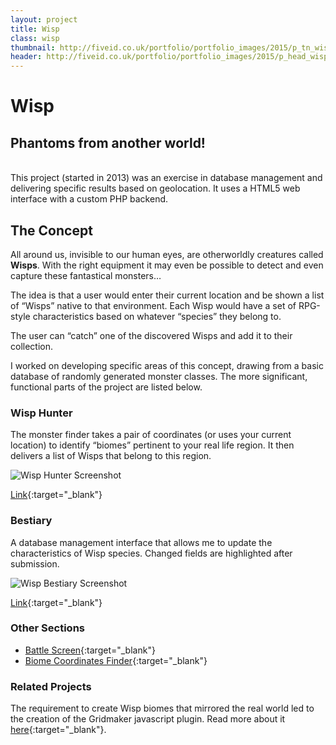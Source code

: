 ```yaml
---
layout: project
title: Wisp
class: wisp
thumbnail: http://fiveid.co.uk/portfolio/portfolio_images/2015/p_tn_wisp.png
header: http://fiveid.co.uk/portfolio/portfolio_images/2015/p_head_wisp.png
---
```


# Wisp

## Phantoms from another world!

<br/>
This project (started in 2013) was an exercise in database management and delivering specific results based on geolocation. It uses a HTML5 web interface with a custom PHP backend.

## The Concept
All around us, invisible to our human eyes, are otherworldly creatures called **Wisps**. With the right equipment it may even be possible to detect and even capture these fantastical monsters…

The idea is that a user would enter their current location and be shown a list of “Wisps” native to that environment. Each Wisp would have a set of RPG-style characteristics based on whatever “species” they belong to.  

The user can “catch” one of the discovered Wisps and add it to their collection.

I worked on developing specific areas of this concept, drawing from a basic database of randomly generated monster classes. The more significant, functional parts of the project are listed below.

### Wisp Hunter

The monster finder takes a pair of coordinates (or uses your current location) to identify “biomes” pertinent to your real life region.  It then delivers a list of Wisps that belong to this region.

![Wisp Hunter Screenshot](http://fiveid.co.uk/portfolio/portfolio_images/2016/wisp_screenshot_01.jpg)

[Link](http://fiveid.co.uk/projects/monsters/){:target="_blank"}

### Bestiary

A database management interface that allows me to update the characteristics of Wisp species. Changed fields are highlighted after submission.

![Wisp Bestiary Screenshot](http://fiveid.co.uk/portfolio/portfolio_images/2016/wisp_screenshot_02.jpg)

[Link](http://fiveid.co.uk/projects/monsters/bestiary){:target="_blank"}

### Other Sections
* [Battle Screen](http://fiveid.co.uk/projects/monsters/battle){:target="_blank"}
* [Biome Coordinates Finder](http://fiveid.co.uk/projects/monsters/loci){:target="_blank"}

### Related Projects
The requirement to create Wisp biomes that mirrored the real world led to the creation of the Gridmaker javascript plugin. Read more about it [here](https://github.com/fiveid/gmaps-gridlines){:target="_blank"}.
